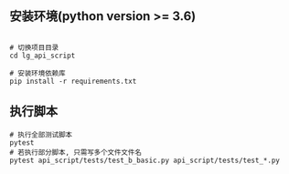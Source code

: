## 安装环境(python version >= 3.6)
```shell

# 切换项目目录
cd lg_api_script

# 安装环境依赖库
pip install -r requirements.txt

```
## 执行脚本
```shell
# 执行全部测试脚本
pytest
# 若执行部分脚本, 只需写多个文件文件名
pytest api_script/tests/test_b_basic.py api_script/tests/test_*.py

```

